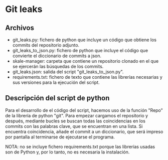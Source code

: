 # Git leaks
## Archivos
- git_leaks.py: fichero de python que incluye un código que obtiene los commits del repositorio adjunto.
- git_leaks_to_json.py: fichero de python que incluye el código que convierte el diccionario de commits a json.
- skale-manager: carpeta que contiene un repositorio clonado en el que se ejercerán las búsquedas de los commits.
- git_leaks.json: salida del script "git_leaks_to_json.py".
- requirements.txt: fichero de texto que contiene las librerías necesarias y sus versiones para la ejecución del script.

## Descripción del script de python
Para el desarrollo de el código del script, hacemos uso de la función "Repo" de la librería de python "git". Para empezar cargamos el repositorio y después, mediante bucles se buscan todas las coincidencias en los commits con las palabras clave, que se encuentran en una lista. Si encuentra coincidencia, añade el commit a un diccionario, que será impreso por pantalla al terminarse de ejecutarse el programa.

NOTA: no se incluye fichero requirements.txt porque las librerías usadas son de Python y, por lo tanto, no es necesaria la instalación.
